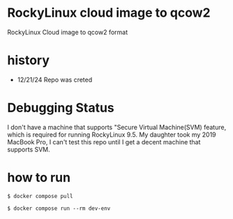 # RockyLinux cloud image to qcow2

RockyLinux Cloud image to qcow2 format

# history

- 12/21/24 Repo was creted

# Debugging Status
I don't have a machine that supports "Secure Virtual Machine(SVM) feature, which is required for running RockyLinux 9.5.
My daughter took my 2019 MacBook Pro, I can't test this repo until I get a decent machine that supports SVM.


# how to run

```
$ docker compose pull

$ docker compose run --rm dev-env
```

